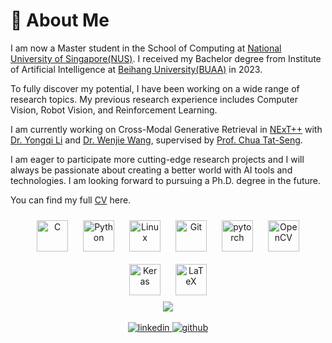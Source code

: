 # 👋 About Me
I am now a Master student in the School of Computing at <a href='https://nus.edu.sg/'>National University of Singapore(NUS)</a>. I received my Bachelor degree from Institute of Artificial Intelligence at <a href='https://www.buaa.edu.cn/'>Beihang University(BUAA)</a> in 2023.

To fully discover my potential, I have been working on a wide range of research topics. My previous research experience includes Computer Vision, Robot Vision, and Reinforcement Learning.

I am currently working on Cross-Modal Generative Retrieval in <a href='https://www.nextcenter.org/'>NExT++</a> with <a href='https://liyongqi67.github.io/'>Dr. Yongqi Li</a> and <a href='https://wenjiewwj.github.io/'>Dr. Wenjie Wang</a>, supervised by <a href='https://www.chuatatseng.com/'>Prof. Chua Tat-Seng</a>. 

I am eager to participate more cutting-edge research projects and I will always be passionate about creating a better world with AI tools and technologies. I am looking forward to pursuing a Ph.D. degree in the future.

You can find my full <a href='https://drive.google.com/file/d/1NyeCFdMFH6orBbVDN4U3jpypUWLnClVg/view?usp=sharing'>CV</a> here. 


<div align="center">  
<a href="https://www.cprogramming.com/" target="_blank"><img style="margin: 10px" src="https://profilinator.rishav.dev/skills-assets/c-original.svg" alt="C" height="50" /></a>  
<a href="https://www.python.org/" target="_blank"><img style="margin: 10px" src="https://profilinator.rishav.dev/skills-assets/python-original.svg" alt="Python" height="50" /></a>  
<a href="https://www.linux.org/" target="_blank"><img style="margin: 10px" src="https://profilinator.rishav.dev/skills-assets/linux-original.svg" alt="Linux" height="50" /></a>  
<a href="https://github.com/" target="_blank"><img style="margin: 10px" src="https://profilinator.rishav.dev/skills-assets/git-scm-icon.svg" alt="Git" height="50" /></a>  
<a href="https://pytorch.org/" target="_blank"><img style="margin: 10px" src="https://profilinator.rishav.dev/skills-assets/pytorch-icon.svg" alt="pytorch" height="50" /></a>  
<a href="https://opencv.org/" target="_blank"><img style="margin: 10px" src="https://profilinator.rishav.dev/skills-assets/opencv-icon.svg" alt="OpenCV" height="50" /></a>  
<a href="https://keras.io/" target="_blank"><img style="margin: 10px" src="https://profilinator.rishav.dev/skills-assets/keras.png" alt="Keras" height="50" /></a>
<a href="https://www.latex-project.org/" target="_blank"><img style="margin: 10px" src="https://profilinator.rishav.dev/skills-assets/latex.png" alt="LaTeX" height="50" /></a>  


<br/>  

<div align="center"><img src="https://github-readme-stats.vercel.app/api?username=HongruCai&show_icons=true&count_private=true&hide_border=true&theme=merko" align="center" /></div>  

<br/>  


<div align="center">
<a href="https://linkedin.com/in/henry-hongrucai" target="_blank">
<img src=https://img.shields.io/badge/linkedin-%231E77B5.svg?&style=for-the-badge&logo=linkedin&logoColor=white alt=linkedin style="margin-bottom: 5px;" />
</a>
<a href="https://hongrucai.github.io/" target="_blank">
<img src=https://img.shields.io/badge/Personal_Website-%2324292e.svg?&style=for-the-badge&logo=jekyll&logoColor=white alt=github style="margin-bottom: 5px;" />
</a>  
</div> 
